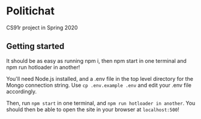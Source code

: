 # Politichat

CS91r project in Spring 2020

## Getting started

It should be as easy as running npm i, then npm start in one terminal and npm
run hotloader in another!

You'll need Node.js installed, and a .env file in the top level directory for the Mongo connection
string. Use `cp .env.example .env` and edit your .env file accordingly.

Then, run `npm start` in one terminal, and `npm run hotloader in another`. You
should then be able to open the site in your browser at `localhost:500`!

